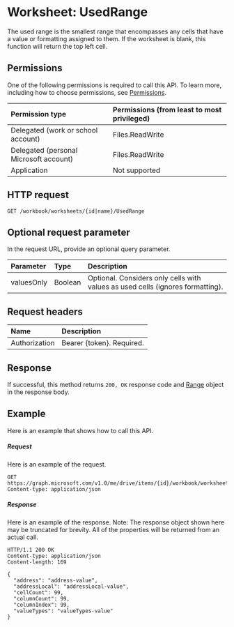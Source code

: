 # Worksheet: UsedRange

The used range is the smallest range that encompasses any cells that have a value or formatting assigned to them. If the worksheet is blank, this function will return the top left cell.
## Permissions
One of the following permissions is required to call this API. To learn more, including how to choose permissions, see [Permissions](../../../concepts/permissions_reference.md).

|Permission type      | Permissions (from least to most privileged)              | 
|:--------------------|:---------------------------------------------------------| 
|Delegated (work or school account) | Files.ReadWrite    | 
|Delegated (personal Microsoft account) | Files.ReadWrite    | 
|Application | Not supported | 

## HTTP request
<!-- { "blockType": "ignored" } -->
```http
GET /workbook/worksheets/{id|name}/UsedRange

```

## Optional request parameter
In the request URL, provide an optional query parameter.

| Parameter	   | Type	|Description|
|:---------------|:--------|:----------|
|valuesOnly|Boolean|Optional. Considers only cells with values as used cells (ignores formatting).|


## Request headers
| Name       | Description|
|:---------------|:----------|
| Authorization  | Bearer {token}. Required. |

## Response

If successful, this method returns `200, OK` response code and [Range](../resources/range.md) object in the response body.

## Example
Here is an example that shows how to call this API.
##### Request
Here is an example of the request.
<!-- {
  "blockType": "request",
  "name": "worksheet_usedrange"
}-->
```http
GET https://graph.microsoft.com/v1.0/me/drive/items/{id}/workbook/worksheets/{id|name}/UsedRange(valuesOnly=true)
Content-type: application/json

```

##### Response
Here is an example of the response. Note: The response object shown here may be truncated for brevity. All of the properties will be returned from an actual call.
<!-- {
  "blockType": "response",
  "truncated": true,
  "@odata.type": "microsoft.graph.range"
} -->
```http
HTTP/1.1 200 OK
Content-type: application/json
Content-length: 169

{
  "address": "address-value",
  "addressLocal": "addressLocal-value",
  "cellCount": 99,
  "columnCount": 99,
  "columnIndex": 99,
  "valueTypes": "valueTypes-value"
}
```

<!-- uuid: 8fcb5dbc-d5aa-4681-8e31-b001d5168d79
2015-10-25 14:57:30 UTC -->
<!-- {
  "type": "#page.annotation",
  "description": "Worksheet: UsedRange",
  "keywords": "",
  "section": "documentation",
  "tocPath": ""
}-->
